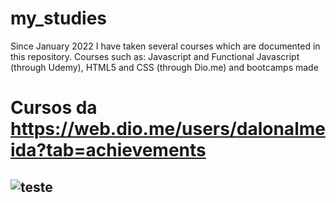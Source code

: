 # my_studies
Since January 2022 I have taken several courses which are documented in this repository. Courses such as: Javascript and Functional Javascript (through Udemy), HTML5 and CSS (through Dio.me) and bootcamps made

# Cursos da https://web.dio.me/users/dalonalmeida?tab=achievements

![teste](shorturl.at/fptER)
--------------------------------
